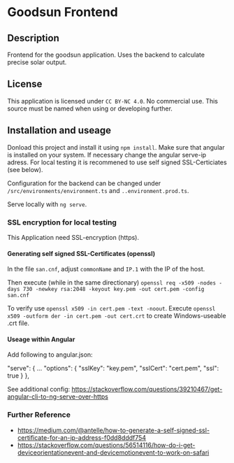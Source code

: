 # Goodsun Frontend

## Description
Frontend for the goodsun application. Uses the backend to calculate precise solar output. 


## License
This application is licensed under `CC BY-NC 4.0`. No commercial use. This source must be named when using or developing further.


## Installation and useage
Donload this project and install it using `npm install`. Make sure that angular is installed on your system. 
If necessary change the angular serve-ip adress. For local testing it is recommened to use self signed SSL-Certiciates (see below).

Configuration for the backend can be changed under `/src/environments/environment.ts` and `..environment.prod.ts`.

Serve locally with `ng serve`.

### SSL encryption for local testing
This Application need SSL-encryption (https). 

#### Generating self signed SSL-Certificates (openssl)
In the file `san.cnf`, adjust `commonName` and `IP.1` with the IP of the host. 

Then execute (while in the same directionary) `openssl req -x509 -nodes -days 730 -newkey rsa:2048 -keyout key.pem -out cert.pem -config san.cnf`

To verify use `openssl x509 -in cert.pem -text -noout`. Execute `openssl x509 -outform der -in cert.pem -out cert.crt` to create Windows-useable .crt file.

#### Useage within Angular
Add following to angular.json:

"serve": {
    ...
    "options": {
        "sslKey": "key.pem",
        "sslCert": "cert.pem",
        "ssl": true
    }
},

See additional config: https://stackoverflow.com/questions/39210467/get-angular-cli-to-ng-serve-over-https


### Further Reference
- https://medium.com/@antelle/how-to-generate-a-self-signed-ssl-certificate-for-an-ip-address-f0dd8dddf754
- https://stackoverflow.com/questions/56514116/how-do-i-get-deviceorientationevent-and-devicemotionevent-to-work-on-safari
